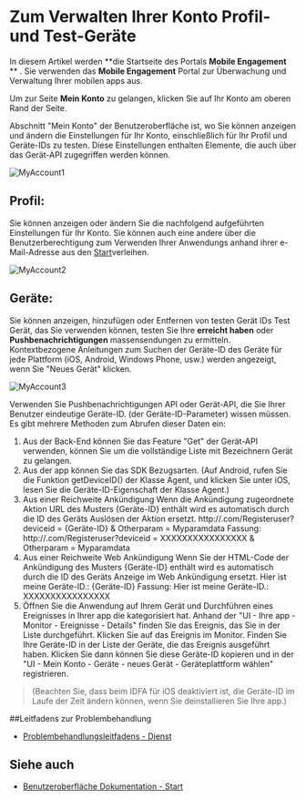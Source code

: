 <properties 
   pageTitle="Azure mobilen Engagement Benutzeroberfläche – Mein Konto" 
   description="Erfahren Sie, wie Ihr Konto Profil- und Testen Geräte mit Azure Mobile Engagement verwalten" 
   services="mobile-engagement" 
   documentationCenter="" 
   authors="piyushjo" 
   manager="dwrede" 
   editor=""/>

<tags
   ms.service="mobile-engagement"
   ms.devlang="na"
   ms.topic="article"
   ms.tgt_pltfrm="mobile-multiple"
   ms.workload="mobile" 
   ms.date="08/19/2016"
   ms.author="piyushjo"/>

# <a name="how-to-manage-your-account-profile-and-test-devices"></a>Zum Verwalten Ihrer Konto Profil- und Test-Geräte
 
In diesem Artikel werden **die Startseite des Portals **Mobile Engagement** ** . Sie verwenden das **Mobile Engagement** Portal zur Überwachung und Verwaltung Ihrer mobilen apps aus. 
 
Um zur Seite **Mein Konto** zu gelangen, klicken Sie auf Ihr Konto am oberen Rand der Seite.

Abschnitt "Mein Konto" der Benutzeroberfläche ist, wo Sie können anzeigen und ändern die Einstellungen für Ihr Konto, einschließlich für Ihr Profil und Geräte-IDs zu testen. Diese Einstellungen enthalten Elemente, die auch über das Gerät-API zugegriffen werden können.

![MyAccount1][7]  

## <a name="profile"></a>Profil:
Sie können anzeigen oder ändern Sie die nachfolgend aufgeführten Einstellungen für Ihr Konto. Sie können auch eine andere über die Benutzerberechtigung zum Verwenden Ihrer Anwendungs anhand ihrer e-Mail-Adresse aus den [Start](mobile-engagement-user-interface-home.md)verleihen.

![MyAccount2][8]  

## <a name="devices"></a>Geräte:
Sie können anzeigen, hinzufügen oder Entfernen von testen Gerät IDs Test Gerät, das Sie verwenden können, testen Sie Ihre **erreicht haben** oder **Pushbenachrichtigungen** massensendungen zu ermitteln. Kontextbezogene Anleitungen zum Suchen der Geräte-ID des Geräte für jede Plattform (iOS, Android, Windows Phone, usw.) werden angezeigt, wenn Sie "Neues Gerät" klicken. 
 
![MyAccount3][9]  
 
Verwenden Sie Pushbenachrichtigungen API oder Gerät-API, die Sie Ihrer Benutzer eindeutige Geräte-ID. (der Geräte-ID-Parameter) wissen müssen. Es gibt mehrere Methoden zum Abrufen dieser Daten ein:
 
1. Aus der Back-End können Sie das Feature "Get" der Gerät-API verwenden, können Sie um die vollständige Liste mit Bezeichnern Gerät zu gelangen.
2. Aus der app können Sie das SDK Bezugsarten. (Auf Android, rufen Sie die Funktion getDeviceID() der Klasse Agent, und klicken Sie unter iOS, lesen Sie die Geräte-ID-Eigenschaft der Klasse Agent.)
3. Aus einer Reichweite Ankündigung Wenn die Ankündigung zugeordnete Aktion URL des Musters {Geräte-ID} enthält wird es automatisch durch die ID des Geräts Auslösen der Aktion ersetzt.
http://<example>.com/Registeruser?deviceid = {Geräte-ID} & Otherparam = Myparamdata Fassung: http://<example>.com/Registeruser?deviceid = XXXXXXXXXXXXXXXX & Otherparam = Myparamdata 
4. Aus einer Reichweite Web Ankündigung Wenn Sie der HTML-Code der Ankündigung des Musters {Geräte-ID} enthält wird es automatisch durch die ID des Geräts Anzeige im Web Ankündigung ersetzt.
Hier ist meine Geräte-ID.: {Geräte-ID} Fassung: Hier ist meine Geräte-ID.: XXXXXXXXXXXXXXXX
5.  Öffnen Sie die Anwendung auf Ihrem Gerät und Durchführen eines Ereignisses in Ihrer app die kategorisiert hat.
Anhand der "UI - Ihre app - Monitor - Ereignisse - Details" finden Sie das Ereignis, das Sie in der Liste durchgeführt.
Klicken Sie auf das Ereignis im Monitor.
Finden Sie Ihre Geräte-ID in der Liste der Geräte, die das Ereignis ausgeführt haben.
Klicken Sie dann können Sie diese Geräte-ID kopieren und in der "UI - Mein Konto - Geräte - neues Gerät - Geräteplattform wählen" registrieren.
>(Beachten Sie, dass beim IDFA für iOS deaktiviert ist, die Geräte-ID im Laufe der Zeit ändern können, wenn Sie deinstallieren Sie Ihre app.)

##<a name="troubleshooting-guide"></a>Leitfadens zur Problembehandlung
-  [Problembehandlungsleitfadens - Dienst][Link 24]

## <a name="see-also"></a>Siehe auch
-  [Benutzeroberfläche Dokumentation - Start][Link 13]


<!--Image references-->
[1]: ./media/mobile-engagement-user-interface-navigation/navigation1.png
[2]: ./media/mobile-engagement-user-interface-home/home1.png
[3]: ./media/mobile-engagement-user-interface-home/home2.png
[4]: ./media/mobile-engagement-user-interface-home/home3.png
[5]: ./media/mobile-engagement-user-interface-home/home4.png
[6]: ./media/mobile-engagement-user-interface-home/home5.png
[7]: ./media/mobile-engagement-user-interface-my-account/myaccount1.png
[8]: ./media/mobile-engagement-user-interface-my-account/myaccount2.png
[9]: ./media/mobile-engagement-user-interface-my-account/myaccount3.png
[10]: ./media/mobile-engagement-user-interface-analytics/analytics1.png
[11]: ./media/mobile-engagement-user-interface-analytics/analytics2.png
[12]: ./media/mobile-engagement-user-interface-analytics/analytics3.png
[13]: ./media/mobile-engagement-user-interface-analytics/analytics4.png
[14]: ./media/mobile-engagement-user-interface-monitor/monitor1.png
[15]: ./media/mobile-engagement-user-interface-monitor/monitor2.png
[16]: ./media/mobile-engagement-user-interface-monitor/monitor3.png
[17]: ./media/mobile-engagement-user-interface-monitor/monitor4.png
[18]: ./media/mobile-engagement-user-interface-reach/reach1.png
[19]: ./media/mobile-engagement-user-interface-reach/reach2.png
[20]: ./media/mobile-engagement-user-interface-reach-campaign/Reach-Campaign1.png
[21]: ./media/mobile-engagement-user-interface-reach-campaign/Reach-Campaign2.png
[22]: ./media/mobile-engagement-user-interface-reach-campaign/Reach-Campaign3.png
[23]: ./media/mobile-engagement-user-interface-reach-campaign/Reach-Campaign4.png
[24]: ./media/mobile-engagement-user-interface-reach-campaign/Reach-Campaign5.png
[25]: ./media/mobile-engagement-user-interface-reach-campaign/Reach-Campaign6.png
[26]: ./media/mobile-engagement-user-interface-reach-campaign/Reach-Campaign7.png
[27]: ./media/mobile-engagement-user-interface-reach-campaign/Reach-Campaign8.png
[28]: ./media/mobile-engagement-user-interface-reach-campaign/Reach-Campaign9.png
[29]: ./media/mobile-engagement-user-interface-reach-criterion/Reach-Criterion1.png
[30]: ./media/mobile-engagement-user-interface-reach-content/Reach-Content1.png
[31]: ./media/mobile-engagement-user-interface-reach-content/Reach-Content2.png
[32]: ./media/mobile-engagement-user-interface-reach-content/Reach-Content3.png
[33]: ./media/mobile-engagement-user-interface-reach-content/Reach-Content4.png
[34]: ./media/mobile-engagement-user-interface-dashboard/dashboard1.png
[35]: ./media/mobile-engagement-user-interface-segments/segments1.png
[36]: ./media/mobile-engagement-user-interface-segments/segments2.png
[37]: ./media/mobile-engagement-user-interface-segments/segments3.png
[38]: ./media/mobile-engagement-user-interface-segments/segments4.png
[39]: ./media/mobile-engagement-user-interface-segments/segments5.png
[40]: ./media/mobile-engagement-user-interface-segments/segments6.png
[41]: ./media/mobile-engagement-user-interface-segments/segments7.png
[42]: ./media/mobile-engagement-user-interface-segments/segments8.png
[43]: ./media/mobile-engagement-user-interface-segments/segments9.png
[44]: ./media/mobile-engagement-user-interface-segments/segments10.png
[45]: ./media/mobile-engagement-user-interface-segments/segments11.png
[46]: ./media/mobile-engagement-user-interface-settings/settings1.png
[47]: ./media/mobile-engagement-user-interface-settings/settings2.png
[48]: ./media/mobile-engagement-user-interface-settings/settings3.png
[49]: ./media/mobile-engagement-user-interface-settings/settings4.png
[50]: ./media/mobile-engagement-user-interface-settings/settings5.png
[51]: ./media/mobile-engagement-user-interface-settings/settings6.png
[52]: ./media/mobile-engagement-user-interface-settings/settings7.png
[53]: ./media/mobile-engagement-user-interface-settings/settings8.png
[54]: ./media/mobile-engagement-user-interface-settings/settings9.png
[55]: ./media/mobile-engagement-user-interface-settings/settings10.png
[56]: ./media/mobile-engagement-user-interface-settings/settings11.png
[57]: ./media/mobile-engagement-user-interface-settings/settings12.png
[58]: ./media/mobile-engagement-user-interface-settings/settings13.png

<!--Link references-->
[Link 1]: mobile-engagement-user-interface.md
[Link 2]: mobile-engagement-troubleshooting-guide.md
[Link 3]: mobile-engagement-how-tos.md
[Link 4]: http://go.microsoft.com/fwlink/?LinkID=525553
[Link 5]: http://go.microsoft.com/fwlink/?LinkID=525554
[Link 6]: http://go.microsoft.com/fwlink/?LinkId=525555
[Link 7]: https://account.windowsazure.com/PreviewFeatures
[Link 8]: https://social.msdn.microsoft.com/Forums/azure/home?forum=azuremobileengagement
[Link 9]: http://azure.microsoft.com/services/mobile-engagement/
[Link 10]: http://azure.microsoft.com/documentation/services/mobile-engagement/
[Link 11]: http://azure.microsoft.com/pricing/details/mobile-engagement/
[Link 12]: mobile-engagement-user-interface-navigation.md
[Link 13]: mobile-engagement-user-interface-home.md
[Link 14]: mobile-engagement-user-interface-my-account.md
[Link 15]: mobile-engagement-user-interface-analytics.md
[Link 16]: mobile-engagement-user-interface-monitor.md
[Link 17]: mobile-engagement-user-interface-reach.md
[Link 18]: mobile-engagement-user-interface-segments.md
[Link 19]: mobile-engagement-user-interface-dashboard.md
[Link 20]: mobile-engagement-user-interface-settings.md
[Link 21]: mobile-engagement-troubleshooting-guide-analytics.md
[Link 22]: mobile-engagement-troubleshooting-guide-apis.md
[Link 23]: mobile-engagement-troubleshooting-guide-push-reach.md
[Link 24]: mobile-engagement-troubleshooting-guide-service.md
[Link 25]: mobile-engagement-troubleshooting-guide-sdk.md
[Link 26]: mobile-engagement-troubleshooting-guide-sr-info.md
[Link 27]: ../mobile-engagement-how-tos-first-push.md
[Link 28]: ../mobile-engagement-how-tos-test-campaign.md
[Link 29]: ../mobile-engagement-how-tos-personalize-push.md
[Link 30]: ../mobile-engagement-how-tos-differentiate-push.md
[Link 31]: ../mobile-engagement-how-tos-schedule-campaign.md
[Link 32]: ../mobile-engagement-how-tos-text-view.md
[Link 33]: ../mobile-engagement-how-tos-web-view.md


 
 
